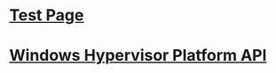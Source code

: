 # [Test Page](index.md)
# [Windows Hypervisor Platform API](./hypervisor-platform/hypervisor-platform.md)
